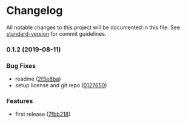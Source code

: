 # Changelog

All notable changes to this project will be documented in this file. See [standard-version](https://github.com/conventional-changelog/standard-version) for commit guidelines.

### 0.1.2 (2019-08-11)

### Bug Fixes

- readme ([2f3e8ba](https://github.com/matdurand/nock-rest-api/commit/2f3e8ba))
- setup license and git repo ([0127650](https://github.com/matdurand/nock-rest-api/commit/0127650))

### Features

- first release ([7fbb218](https://github.com/matdurand/nock-rest-api/commit/7fbb218))
